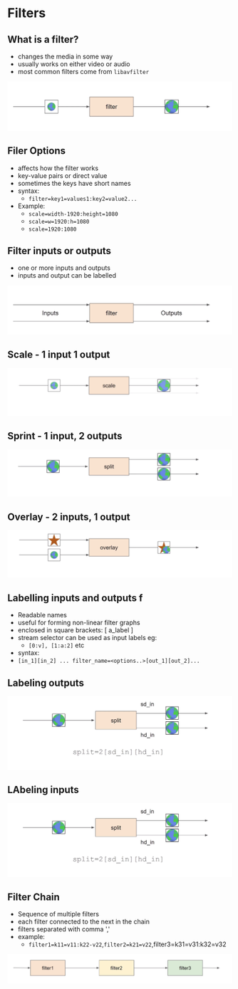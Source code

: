 # Filters

## What is a filter?
- changes the media in some way
- usually works on either video or audio
- most common filters come from `libavfilter`

![Alt text](image-6.png)

## Filer Options
- affects how the filter works
- key-value pairs or direct value
- sometimes the keys have short names
- syntax:
  - `filter=key1=values1:key2=value2...`
- Example:
  - `scale=width-1920:height=1080`
  - `scale=w=1920:h=1080`
  - `scale=1920:1080`

## Filter inputs or outputs
- one or more inputs and outputs
- inputs and output can be labelled

![Alt text](image-7.png)

## Scale - 1 input 1 output
![Alt text](image-8.png)

## Sprint - 1 input, 2 outputs
![Alt text](image-9.png)

## Overlay - 2 inputs, 1 output
![Alt text](image-10.png)

## Labelling inputs and outputs f
- Readable names
- useful for forming non-linear filter graphs
- enclosed in square brackets: [ a_label ]
- stream selector can be used as input labels eg:
  - `[0:v], [1:a:2]` etc
- syntax:
- `[in_1][in_2] ... filter_name=<options..>[out_1][out_2]...`

## Labeling outputs
![Alt text](image-11.png)

## LAbeling inputs
![Alt text](image-12.png)

## Filter Chain
- Sequence of multiple filters
- each filter connected to the next in the chain
- filters separated with comma ','
- example:
  - `filter1=k11=v11:k22-v22`,`filter2=k21=v22`,filter3=k31=v31:k32=v32

![Alt text](image-13.png)